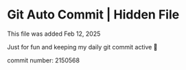 # Git Auto Commit | Hidden File

This file was added Feb 12, 2025

Just for fun and keeping my daily git commit active 🤪

commit number: 2150568
